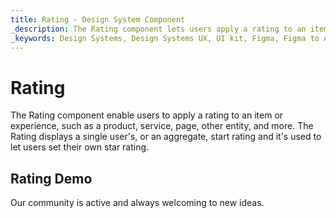```yaml
---
title: Rating - Design System Component
_description: The Rating component lets users apply a rating to an item or experience, such as an image, a forum post, an item for sale in a marketplace, and more.
_keywords: Design Systems, Design Systems UX, UI kit, Figma, Figma to Angular, Export code from Figma, Figma to HTML, Figma UI kits, Sketch, Ignite UI for Angular, Sketch to Angular, Angular, Angular Design System, Export code from Sketch, Design Kits for Angular, Sketch HTML, Sketch to HTML, Sketch UI kits
---
```


# Rating

The Rating component enable users to apply a rating to an item or experience, such as a product, service, page, other entity, and more. The Rating displays a single user's, or an aggregate, start rating and it's used to let users set their own star rating.

## Rating Demo



Our community is active and always welcoming to new ideas.